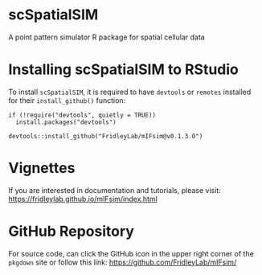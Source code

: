 # scSpatialSIM

A point pattern simulator R package for spatial cellular data

# Installing scSpatialSIM to RStudio

To install `scSpatialSIM`, it is required to have `devtools` or `remotes` installed for their `install_github()` function:

```
if (!require("devtools", quietly = TRUE))
  install.packages("devtools")

devtools::install_github("FridleyLab/mIFsim@v0.1.3.0")
```

# Vignettes

If you are interested in documentation and tutorials, please visit: https://fridleylab.github.io/mIFsim/index.html 

# GitHub Repository

For source code, can click the GitHub icon in the upper right corner of the `pkgdown` site or follow this link: https://github.com/FridleyLab/mIFsim/
